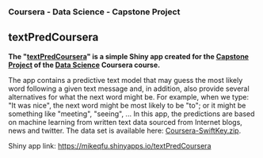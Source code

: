 ### Coursera - Data Science - Capstone Project

## textPredCoursera

**The "[textPredCoursera](https://mikeqfu.shinyapps.io/textPredCoursera)" is a simple Shiny app created for the [Capstone Project](https://www.coursera.org/learn/data-science-project) of the [Data Science](https://www.coursera.org/specializations/jhu-data-science) Coursera course.**

The app contains a predictive text model that may guess the most likely word following a given text message and, in addition, also provide several alternatives for what the next word might be. For example, when we type: "It was nice", the next word might be most likely to be "to"; or it might be something like "meeting", "seeing", ... In this app, the predictions are based on machine learning from written text data sourced from Internet blogs, news and twitter. The data set is available here: [Coursera-SwiftKey.zip](https://d396qusza40orc.cloudfront.net/dsscapstone/dataset/Coursera-SwiftKey.zip).

Shiny app link: https://mikeqfu.shinyapps.io/textPredCoursera
